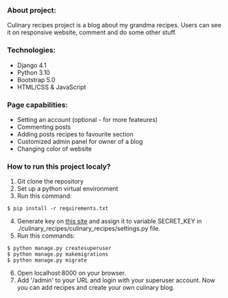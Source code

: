 ### About project:
Culinary recipes project is a blog about my grandma recipes. Users can see it on responsive website, comment and do some other stuff.

### Technologies:
  - Django 4.1 
  - Python 3.10
  - Bootstrap 5.0 
  - HTML/CSS & JavaScript

### Page capabilities:
  - Setting an account (optional - for more feateures)
  - Commenting posts
  - Adding posts recipes to favourite section
  - Customized admin panel for owner of a blog 
  - Changing color of website 
  
### How to run this project localy?
1. Git clone the repository
2. Set up a python virtual environment
3. Run this command:
```
$ pip install -r requirements.txt
```
4. Generate key on <a href="https://miniwebtool.com/django-secret-key-generator/" target="_blank"> this site</a> and assign it to variable SECRET_KEY in ./culinary_recipes/culinary_recipes/settings.py file.
5. Run this commands:
```
$ python manage.py createsuperuser
$ python manage.py makemigrations
$ python manage.py migrate
```
6. Open localhost:8000 on your browser. 
7. Add '/admin' to your URL and login with your superuser account. Now you can add recipes and create your own culinary blog. 
